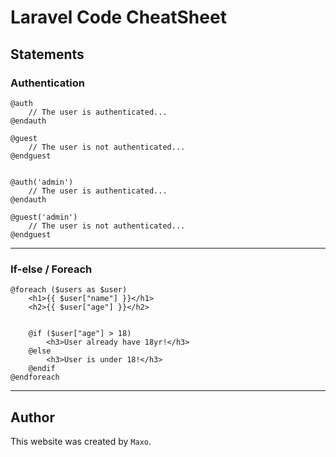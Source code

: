 # Laravel Code CheatSheet

## Statements
### Authentication

    @auth
        // The user is authenticated...
    @endauth
     
    @guest
        // The user is not authenticated...
    @endguest
    
    
    @auth('admin')
        // The user is authenticated...
    @endauth
     
    @guest('admin')
        // The user is not authenticated...
    @endguest

__________________________________________________

### If-else / Foreach

    @foreach ($users as $user) 
        <h1>{{ $user["name"] }}</h1> 
        <h2>{{ $user["age"] }}</h2>
    
        
        @if ($user["age"] > 18)
            <h3>User already have 18yr!</h3>
        @else
            <h3>User is under 18!</h3>
        @endif
    @endforeach

__________________________________________________

## Author
This website was created by `Maxo`.
